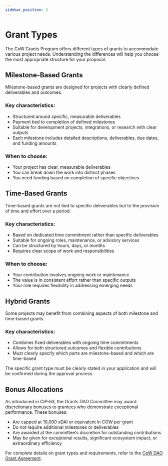 ```yaml
---
sidebar_position: 3
---
```


# Grant Types

The CoW Grants Program offers different types of grants to accommodate various project needs. Understanding the differences will help you choose the most appropriate structure for your proposal.

## Milestone-Based Grants

Milestone-based grants are designed for projects with clearly defined deliverables and outcomes.

### Key characteristics:
- Structured around specific, measurable deliverables
- Payment tied to completion of defined milestones
- Suitable for development projects, integrations, or research with clear outputs
- Each milestone includes detailed descriptions, deliverables, due dates, and funding amounts

### When to choose:
- Your project has clear, measurable deliverables
- You can break down the work into distinct phases
- You need funding based on completion of specific objectives

## Time-Based Grants

Time-based grants are not tied to specific deliverables but to the provision of time and effort over a period.

### Key characteristics:
- Based on dedicated time commitment rather than specific deliverables
- Suitable for ongoing roles, maintenance, or advisory services
- Can be structured by hours, days, or months
- Requires clear scope of work and responsibilities

### When to choose:
- Your contribution involves ongoing work or maintenance
- The value is in consistent effort rather than specific outputs
- Your role requires flexibility in addressing emerging needs

## Hybrid Grants

Some projects may benefit from combining aspects of both milestone and time-based grants.

### Key characteristics:
- Combines fixed deliverables with ongoing time commitments
- Allows for both structured outcomes and flexible contributions
- Must clearly specify which parts are milestone-based and which are time-based

The specific grant type must be clearly stated in your application and will be confirmed during the approval process.

## Bonus Allocations

As introduced in CIP-63, the Grants DAO Committee may award discretionary bonuses to grantees who demonstrate exceptional performance. These bonuses:

- Are capped at 10,000 xDAI or equivalent in COW per grant
- Do not require additional milestones or deliverables
- Are awarded at the committee's discretion for outstanding contributions
- May be given for exceptional results, significant ecosystem impact, or extraordinary efficiency

For complete details on grant types and requirements, refer to the [CoW DAO Grant Agreement](https://bafkreifcftgaleyxkekkic36beyveiomqmlwyduyfh3s25zj3uyngr6ht4.ipfs.dweb.link/).
